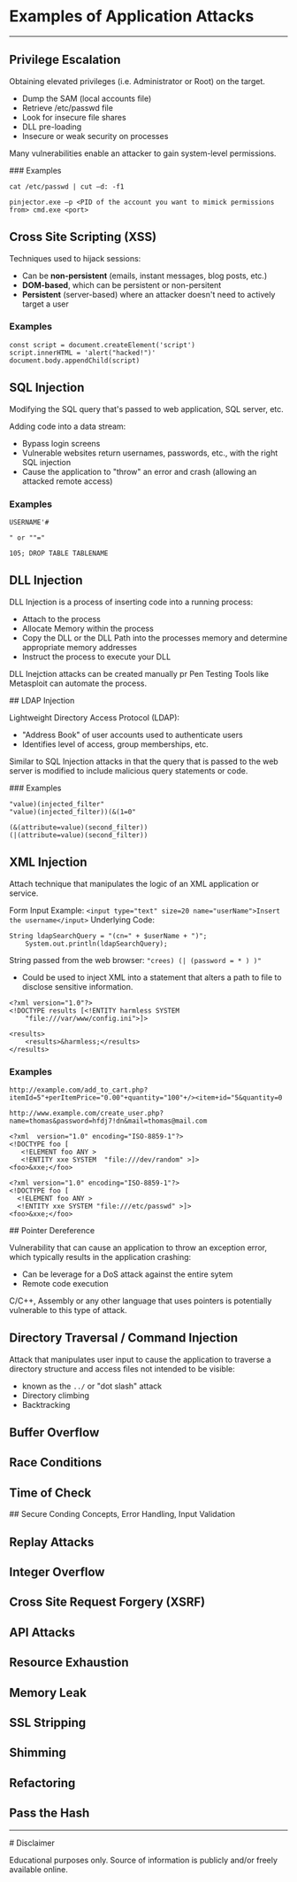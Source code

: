 # Examples of Application Attacks

* * * * * * 

## Privilege Escalation

Obtaining elevated privileges (i.e. Administrator or Root) on the target.

* Dump the SAM (local accounts file) 
* Retrieve /etc/passwd file 
* Look for insecure file shares 
* DLL pre-loading 
* Insecure or weak security on processes

Many vulnerabilities enable an attacker to gain system-level permissions.

### Examples

```
cat /etc/passwd | cut –d: -f1
```

```
pinjector.exe –p <PID of the account you want to mimick permissions from> cmd.exe <port>
```

## Cross Site Scripting (XSS)

Techniques used to hijack sessions:

* Can be **non-persistent** (emails, instant messages, blog posts, etc.) 
* **DOM-based**, which can be persistent or non-persitent
* **Persistent** (server-based) where an attacker doesn't need to actively target a user

### Examples

```
const script = document.createElement('script')
script.innerHTML = 'alert("hacked!")'
document.body.appendChild(script)
```

## SQL Injection

Modifying the SQL query that's passed to web application, SQL server, etc.

Adding code into a data stream: 

* Bypass login screens
* Vulnerable websites return usernames, passwords, etc., with the right SQL injection 
* Cause the application to "throw" an error and crash (allowing an attacked remote access)

### Examples

`USERNAME'#`

`" or ""="`

`105; DROP TABLE TABLENAME`

## DLL Injection

DLL Injection is a process of inserting code into a running process: 
* Attach to the process 
* Allocate Memory within the process 
* Copy the DLL or the DLL Path into the processes memory and determine appropriate memory addresses 
* Instruct the process to execute your DLL

DLL Inejction attacks can be created manually pr Pen Testing Tools like Metasploit can automate the process.

## LDAP Injection

Lightweight Directory Access Protocol (LDAP):

* "Address Book" of user accounts used to authenticate users 
* Identifies level of access, group memberships, etc.

Similar to SQL Injection attacks in that the query that is passed to the web server is modified to include malicious query statements or code.

### Examples

```
"value)(injected_filter"
"value)(injected_filter))(&(1=0"
```

```
(&(attribute=value)(second_filter))
(|(attribute=value)(second_filter))
```

## XML Injection

Attach technique that manipulates the logic of an XML application or service.

Form Input Example:
`<input type="text" size=20 name="userName">Insert the username</input>`
Underlying Code:
```
String ldapSearchQuery = "(cn=" + $userName + ")"; 
    System.out.println(ldapSearchQuery);
```
String passed from the web browser:
`"crees) (| (password = * ) )"`

* Could be used to inject XML into a statement that alters a path to file to disclose sensitive information.

```
<?xml version="1.0"?> 
<!DOCTYPE results [<!ENTITY harmless SYSTEM 
    "file:///var/www/config.ini">]>
    
<results>
    <results>&harmless;</results>
</results>
```

### Examples

```
http://example.com/add_to_cart.php?itemId=5"+perItemPrice="0.00"+quantity="100"+/><item+id="5&quantity=0
```

```
http://www.example.com/create_user.php?name=thomas&password=hfdj7!dn&mail=thomas@mail.com
```

```
<?xml  version="1.0" encoding="ISO-8859-1"?>
<!DOCTYPE foo [
   <!ELEMENT foo ANY >
   <!ENTITY xxe SYSTEM  "file:///dev/random" >]>
<foo>&xxe;</foo>
```

```
<?xml version="1.0" encoding="ISO-8859-1"?>
<!DOCTYPE foo [
  <!ELEMENT foo ANY >
  <!ENTITY xxe SYSTEM "file:///etc/passwd" >]>
<foo>&xxe;</foo>
```

## Pointer Dereference

Vulnerability that can cause an application to throw an exception error, which typically results in the application crashing: 
* Can be leverage for a DoS attack against the entire sytem 
* Remote code execution

C/C++, Assembly or any other language that uses pointers is potentially vulnerable to this type of attack.

## Directory Traversal / Command Injection

Attack that manipulates user input to cause the application to traverse a directory structure and access files not intended to be visible:
* known as the `../` or "dot slash" attack 
* Directory climbing 
* Backtracking

## Buffer Overflow

## Race Conditions

## Time of Check

## Secure Conding Concepts, Error Handling, Input Validation

## Replay Attacks

## Integer Overflow

## Cross Site Request Forgery (XSRF)

## API Attacks

## Resource Exhaustion

## Memory Leak

## SSL Stripping

## Shimming

## Refactoring

## Pass the Hash

* * * * * * 

# Disclaimer

Educational purposes only. Source of information is publicly and/or freely available online.

